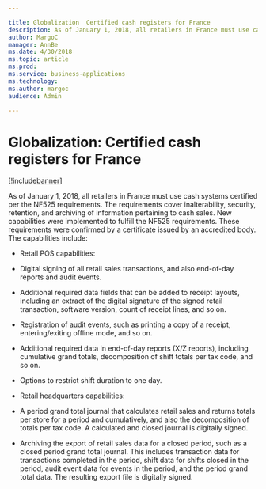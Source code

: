 ```yaml
---

title: Globalization  Certified cash registers for France
description: As of January 1, 2018, all retailers in France must use cash systems certified per the NF525 requirements.
author: MargoC
manager: AnnBe
ms.date: 4/30/2018
ms.topic: article
ms.prod: 
ms.service: business-applications
ms.technology: 
ms.author: margoc
audience: Admin

---
```

#  Globalization: Certified cash registers for France




[!include[banner](../../../includes/banner.md)]

As of January 1, 2018, all retailers in France must use cash systems certified
per the NF525 requirements. The requirements cover inalterability, security,
retention, and archiving of information pertaining to cash sales. New
capabilities were implemented to fulfill the NF525 requirements. These
requirements were confirmed by a certificate issued by an accredited body. The
capabilities include:

-   Retail POS capabilities:

-   Digital signing of all retail sales transactions, and also end-of-day
    reports and audit events.

-   Additional required data fields that can be added to receipt layouts,
    including an extract of the digital signature of the signed retail
    transaction, software version, count of receipt lines, and so on.

-   Registration of audit events, such as printing a copy of a receipt,
    entering/exiting offline mode, and so on.

-   Additional required data in end-of-day reports (X/Z reports), including
    cumulative grand totals, decomposition of shift totals per tax code, and so
    on.

-   Options to restrict shift duration to one day.

-   Retail headquarters capabilities:

-   A period grand total journal that calculates retail sales and returns totals
    per store for a period and cumulatively, and also the decomposition of
    totals per tax code. A calculated and closed journal is digitally signed.

-   Archiving the export of retail sales data for a closed period, such as a
    closed period grand total journal. This includes transaction data for
    transactions completed in the period, shift data for shifts closed in the
    period, audit event data for events in the period, and the period grand
    total data. The resulting export file is digitally signed.
